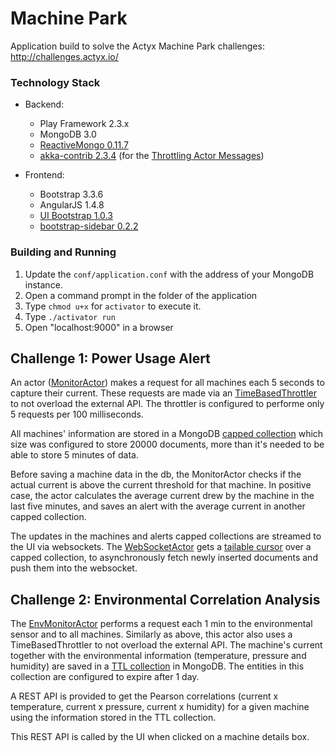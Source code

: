 Machine Park
============

Application build to solve the Actyx Machine Park challenges: http://challenges.actyx.io/

### Technology Stack

- Backend:
  - Play Framework 2.3.x
  - MongoDB 3.0
  - [ReactiveMongo 0.11.7](http://reactivemongo.org/)
  - [akka-contrib 2.3.4](http://mvnrepository.com/artifact/com.typesafe.akka/akka-contrib_2.10/2.3.4) (for the [Throttling Actor Messages](http://doc.akka.io/docs/akka/snapshot/contrib/throttle.html))
  
- Frontend:
  - Bootstrap 3.3.6
  - AngularJS 1.4.8
  - [UI Bootstrap 1.0.3](https://angular-ui.github.io/bootstrap/)
  - [bootstrap-sidebar 0.2.2](https://github.com/asyraf9/bootstrap-sidebar)

### Building and Running

1. Update the `conf/application.conf` with the address of your MongoDB instance.
2. Open a command prompt in the folder of the application
3. Type `chmod u+x` for `activator` to execute it.
4. Type `./activator run`
5. Open "localhost:9000" in a browser


## Challenge 1: Power Usage Alert

An actor ([MonitorActor](https://github.com/marianafranco/machine-park/blob/master/app/actors/MonitorActor.scala)) makes a request for all machines each 5 seconds to capture their current. These requests are made via an [TimeBasedThrottler](http://doc.akka.io/docs/akka/snapshot/contrib/throttle.html) to not overload the external API. The throttler is configured to performe only 5 requests per 100 milliseconds.

All machines' information are stored in a MongoDB [capped collection](https://docs.mongodb.org/manual/core/capped-collections/) which size was configured to store 20000 documents, more than it's needed to be able to store 5 minutes of data.

Before saving a machine data in the db, the MonitorActor checks if the actual current is above the current threshold for that machine. In positive case, the actor calculates the average current drew by the machine in the last five minutes, and saves an alert with the average current in another capped collection.

The updates in the machines and alerts capped collections are streamed to the UI via websockets. The [WebSocketActor](https://github.com/marianafranco/machine-park/blob/master/app/actors/WebSocketActor.scala) gets a [tailable cursor](https://docs.mongodb.org/manual/tutorial/create-tailable-cursor/) over a capped collection, to asynchronously fetch newly inserted documents and push them into the websocket.


## Challenge 2: Environmental Correlation Analysis

The [EnvMonitorActor](https://github.com/marianafranco/machine-park/blob/master/app/actors/EnvMonitorActor.scala) performs a request each 1 min to the environmental sensor and to all machines. Similarly as above, this actor also uses a TimeBasedThrottler to not overload the external API. The machine's current together with the environmental information (temperature, pressure and humidity) are saved in a [TTL collection](https://docs.mongodb.org/manual/core/index-ttl/) in MongoDB. The entities in this collection are configured to expire after 1 day.

A REST API is provided to get the Pearson correlations (current x temperature, current x pressure, current x humidity) for a given machine using the information stored in the TTL collection.

This REST API is called by the UI when clicked on a machine details box.
